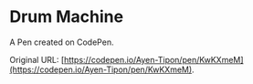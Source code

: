 # Drum Machine

A Pen created on CodePen.

Original URL: [https://codepen.io/Ayen-Tipon/pen/KwKXmeM](https://codepen.io/Ayen-Tipon/pen/KwKXmeM).

